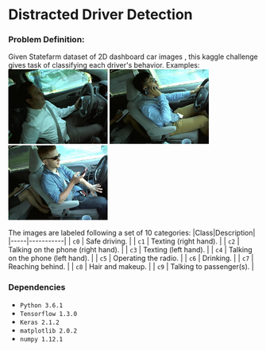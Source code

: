 
# Distracted Driver Detection

### Problem Definition:
Given Statefarm dataset of 2D dashboard car images , this kaggle challenge gives task of classifying each driver's behavior. Examples:
<img src="ex/img1.jpg" width="200"> <img src="ex/img2.jpg" width="200"> <img src="ex/img3.jpg" width="200">

The images are labeled following a set of 10 categories:
|Class|Description|
|-----|-----------|
| `c0` | Safe driving. |
| `c1` | Texting (right hand). |
| `c2` | Talking on the phone (right hand). |
| `c3` | Texting (left hand). |
| `c4` | Talking on the phone (left hand). |
| `c5` | Operating the radio. |
| `c6` | Drinking. |
| `c7` | Reaching behind. |
| `c8` | Hair and makeup. |
| `c9` | Talking to passenger(s). |

### Dependencies

* `Python 3.6.1`
* `Tensorflow 1.3.0`
* `Keras 2.1.2`
* `matplotlib 2.0.2`
* `numpy 1.12.1`
